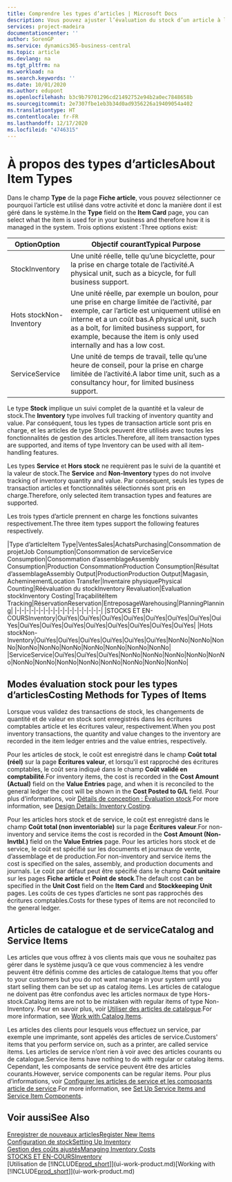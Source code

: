 ```yaml
---
title: Comprendre les types d’articles | Microsoft Docs
description: Vous pouvez ajuster l’évaluation du stock d’un article à l’aide des méthodes FIFO ou d’évaluation stock moyen, par exemple, lorsque les coûts article sont modifiés pour des motifs autres que les transactions.
services: project-madeira
documentationcenter: ''
author: SorenGP
ms.service: dynamics365-business-central
ms.topic: article
ms.devlang: na
ms.tgt_pltfrm: na
ms.workload: na
ms.search.keywords: ''
ms.date: 10/01/2020
ms.author: edupont
ms.openlocfilehash: b3c9b79701296cd21492752e94b2a0ec7848658b
ms.sourcegitcommit: 2e7307fbe1eb3b34d0ad9356226a19409054a402
ms.translationtype: HT
ms.contentlocale: fr-FR
ms.lasthandoff: 12/17/2020
ms.locfileid: "4746315"
---
```

# <a name="about-item-types"></a><span data-ttu-id="7e54a-103">À propos des types d’articles</span><span class="sxs-lookup"><span data-stu-id="7e54a-103">About Item Types</span></span>
<span data-ttu-id="7e54a-104">Dans le champ **Type** de la page **Fiche article**, vous pouvez sélectionner ce pourquoi l’article est utilisé dans votre activité et donc la manière dont il est géré dans le système.</span><span class="sxs-lookup"><span data-stu-id="7e54a-104">In the **Type** field on the **Item Card** page, you can select what the item is used for in your business and therefore how it is managed in the system.</span></span> <span data-ttu-id="7e54a-105">Trois options existent :</span><span class="sxs-lookup"><span data-stu-id="7e54a-105">Three options exist:</span></span>

|<span data-ttu-id="7e54a-106">Option</span><span class="sxs-lookup"><span data-stu-id="7e54a-106">Option</span></span>|<span data-ttu-id="7e54a-107">Objectif courant</span><span class="sxs-lookup"><span data-stu-id="7e54a-107">Typical Purpose</span></span>|
|------|-----------|
|<span data-ttu-id="7e54a-108">Stock</span><span class="sxs-lookup"><span data-stu-id="7e54a-108">Inventory</span></span>|<span data-ttu-id="7e54a-109">Une unité réelle, telle qu’une bicyclette, pour la prise en charge totale de l’activité.</span><span class="sxs-lookup"><span data-stu-id="7e54a-109">A physical unit, such as a bicycle, for full business support.</span></span>|
|<span data-ttu-id="7e54a-110">Hots stock</span><span class="sxs-lookup"><span data-stu-id="7e54a-110">Non-Inventory</span></span>|<span data-ttu-id="7e54a-111">Une unité réelle, par exemple un boulon, pour une prise en charge limitée de l’activité, par exemple, car l’article est uniquement utilisé en interne et a un coût bas.</span><span class="sxs-lookup"><span data-stu-id="7e54a-111">A physical unit, such as a bolt, for limited business support, for example, because the item is only used internally and has a low cost.</span></span>|
|<span data-ttu-id="7e54a-112">Service</span><span class="sxs-lookup"><span data-stu-id="7e54a-112">Service</span></span>|<span data-ttu-id="7e54a-113">Une unité de temps de travail, telle qu’une heure de conseil, pour la prise en charge limitée de l’activité.</span><span class="sxs-lookup"><span data-stu-id="7e54a-113">A labor time unit, such as a consultancy hour, for limited business support.</span></span>|

<span data-ttu-id="7e54a-114">Le type **Stock** implique un suivi complet de la quantité et la valeur de stock.</span><span class="sxs-lookup"><span data-stu-id="7e54a-114">The **Inventory** type involves full tracking of inventory quantity and value.</span></span> <span data-ttu-id="7e54a-115">Par conséquent, tous les types de transaction article sont pris en charge, et les articles de type Stock peuvent être utilisés avec toutes les fonctionnalités de gestion des articles.</span><span class="sxs-lookup"><span data-stu-id="7e54a-115">Therefore, all item transaction types are supported, and items of type Inventory can be used with all item-handling features.</span></span>

<span data-ttu-id="7e54a-116">Les types **Service** et **Hors stock** ne requièrent pas le suivi de la quantité et la valeur de stock.</span><span class="sxs-lookup"><span data-stu-id="7e54a-116">The **Service** and **Non-Inventory** types do not involve tracking of inventory quantity and value.</span></span> <span data-ttu-id="7e54a-117">Par conséquent, seuls les types de transaction articles et fonctionnalités sélectionnés sont pris en charge.</span><span class="sxs-lookup"><span data-stu-id="7e54a-117">Therefore, only selected item transaction types and features are supported.</span></span>

<span data-ttu-id="7e54a-118">Les trois types d’article prennent en charge les fonctions suivantes respectivement.</span><span class="sxs-lookup"><span data-stu-id="7e54a-118">The three item types support the following features respectively.</span></span>

|<span data-ttu-id="7e54a-119">Type d’article</span><span class="sxs-lookup"><span data-stu-id="7e54a-119">Item Type</span></span>|<span data-ttu-id="7e54a-120">Ventes</span><span class="sxs-lookup"><span data-stu-id="7e54a-120">Sales</span></span>|<span data-ttu-id="7e54a-121">Achats</span><span class="sxs-lookup"><span data-stu-id="7e54a-121">Purchasing</span></span>|<span data-ttu-id="7e54a-122">Consommation de projet</span><span class="sxs-lookup"><span data-stu-id="7e54a-122">Job Consumption</span></span>|<span data-ttu-id="7e54a-123">Consommation de service</span><span class="sxs-lookup"><span data-stu-id="7e54a-123">Service Consumption</span></span>|<span data-ttu-id="7e54a-124">Consommation d’assemblage</span><span class="sxs-lookup"><span data-stu-id="7e54a-124">Assembly Consumption</span></span>|<span data-ttu-id="7e54a-125">Production Consommation</span><span class="sxs-lookup"><span data-stu-id="7e54a-125">Production Consumption</span></span>|<span data-ttu-id="7e54a-126">Résultat d’assemblage</span><span class="sxs-lookup"><span data-stu-id="7e54a-126">Assembly Output</span></span>|<span data-ttu-id="7e54a-127">Production</span><span class="sxs-lookup"><span data-stu-id="7e54a-127">Production Output</span></span>|<span data-ttu-id="7e54a-128">Magasin, Acheminement</span><span class="sxs-lookup"><span data-stu-id="7e54a-128">Location Transfer</span></span>|<span data-ttu-id="7e54a-129">Inventaire physique</span><span class="sxs-lookup"><span data-stu-id="7e54a-129">Physical Counting</span></span>|<span data-ttu-id="7e54a-130">Réévaluation du stock</span><span class="sxs-lookup"><span data-stu-id="7e54a-130">Inventory Revaluation</span></span>|<span data-ttu-id="7e54a-131">Évaluation stock</span><span class="sxs-lookup"><span data-stu-id="7e54a-131">Inventory Costing</span></span>|<span data-ttu-id="7e54a-132">Traçabilité</span><span class="sxs-lookup"><span data-stu-id="7e54a-132">Item Tracking</span></span>|<span data-ttu-id="7e54a-133">Réservation</span><span class="sxs-lookup"><span data-stu-id="7e54a-133">Reservation</span></span>|<span data-ttu-id="7e54a-134">Entreposage</span><span class="sxs-lookup"><span data-stu-id="7e54a-134">Warehousing</span></span>|<span data-ttu-id="7e54a-135">Planning</span><span class="sxs-lookup"><span data-stu-id="7e54a-135">Planning</span></span>|
|-|-|-|-|-|-|-|-|-|-|-|-|-|-|-|-|-|-|
|<span data-ttu-id="7e54a-136">STOCKS ET EN-COURS</span><span class="sxs-lookup"><span data-stu-id="7e54a-136">Inventory</span></span>|<span data-ttu-id="7e54a-137">Oui</span><span class="sxs-lookup"><span data-stu-id="7e54a-137">Yes</span></span>|<span data-ttu-id="7e54a-138">Oui</span><span class="sxs-lookup"><span data-stu-id="7e54a-138">Yes</span></span>|<span data-ttu-id="7e54a-139">Oui</span><span class="sxs-lookup"><span data-stu-id="7e54a-139">Yes</span></span>|<span data-ttu-id="7e54a-140">Oui</span><span class="sxs-lookup"><span data-stu-id="7e54a-140">Yes</span></span>|<span data-ttu-id="7e54a-141">Oui</span><span class="sxs-lookup"><span data-stu-id="7e54a-141">Yes</span></span>|<span data-ttu-id="7e54a-142">Oui</span><span class="sxs-lookup"><span data-stu-id="7e54a-142">Yes</span></span>|<span data-ttu-id="7e54a-143">Oui</span><span class="sxs-lookup"><span data-stu-id="7e54a-143">Yes</span></span>|<span data-ttu-id="7e54a-144">Oui</span><span class="sxs-lookup"><span data-stu-id="7e54a-144">Yes</span></span>|<span data-ttu-id="7e54a-145">Oui</span><span class="sxs-lookup"><span data-stu-id="7e54a-145">Yes</span></span>|<span data-ttu-id="7e54a-146">Oui</span><span class="sxs-lookup"><span data-stu-id="7e54a-146">Yes</span></span>|<span data-ttu-id="7e54a-147">Oui</span><span class="sxs-lookup"><span data-stu-id="7e54a-147">Yes</span></span>|<span data-ttu-id="7e54a-148">Oui</span><span class="sxs-lookup"><span data-stu-id="7e54a-148">Yes</span></span>|<span data-ttu-id="7e54a-149">Oui</span><span class="sxs-lookup"><span data-stu-id="7e54a-149">Yes</span></span>|<span data-ttu-id="7e54a-150">Oui</span><span class="sxs-lookup"><span data-stu-id="7e54a-150">Yes</span></span>|<span data-ttu-id="7e54a-151">Oui</span><span class="sxs-lookup"><span data-stu-id="7e54a-151">Yes</span></span>|<span data-ttu-id="7e54a-152">Oui</span><span class="sxs-lookup"><span data-stu-id="7e54a-152">Yes</span></span>|
|<span data-ttu-id="7e54a-153">Hots stock</span><span class="sxs-lookup"><span data-stu-id="7e54a-153">Non-Inventory</span></span>|<span data-ttu-id="7e54a-154">Oui</span><span class="sxs-lookup"><span data-stu-id="7e54a-154">Yes</span></span>|<span data-ttu-id="7e54a-155">Oui</span><span class="sxs-lookup"><span data-stu-id="7e54a-155">Yes</span></span>|<span data-ttu-id="7e54a-156">Oui</span><span class="sxs-lookup"><span data-stu-id="7e54a-156">Yes</span></span>|<span data-ttu-id="7e54a-157">Oui</span><span class="sxs-lookup"><span data-stu-id="7e54a-157">Yes</span></span>|<span data-ttu-id="7e54a-158">Oui</span><span class="sxs-lookup"><span data-stu-id="7e54a-158">Yes</span></span>|<span data-ttu-id="7e54a-159">Oui</span><span class="sxs-lookup"><span data-stu-id="7e54a-159">Yes</span></span>|<span data-ttu-id="7e54a-160">Non</span><span class="sxs-lookup"><span data-stu-id="7e54a-160">No</span></span>|<span data-ttu-id="7e54a-161">Non</span><span class="sxs-lookup"><span data-stu-id="7e54a-161">No</span></span>|<span data-ttu-id="7e54a-162">Non</span><span class="sxs-lookup"><span data-stu-id="7e54a-162">No</span></span>|<span data-ttu-id="7e54a-163">Non</span><span class="sxs-lookup"><span data-stu-id="7e54a-163">No</span></span>|<span data-ttu-id="7e54a-164">Non</span><span class="sxs-lookup"><span data-stu-id="7e54a-164">No</span></span>|<span data-ttu-id="7e54a-165">Non</span><span class="sxs-lookup"><span data-stu-id="7e54a-165">No</span></span>|<span data-ttu-id="7e54a-166">Non</span><span class="sxs-lookup"><span data-stu-id="7e54a-166">No</span></span>|<span data-ttu-id="7e54a-167">Non</span><span class="sxs-lookup"><span data-stu-id="7e54a-167">No</span></span>|<span data-ttu-id="7e54a-168">Non</span><span class="sxs-lookup"><span data-stu-id="7e54a-168">No</span></span>|<span data-ttu-id="7e54a-169">Non</span><span class="sxs-lookup"><span data-stu-id="7e54a-169">No</span></span>|
|<span data-ttu-id="7e54a-170">Service</span><span class="sxs-lookup"><span data-stu-id="7e54a-170">Service</span></span>|<span data-ttu-id="7e54a-171">Oui</span><span class="sxs-lookup"><span data-stu-id="7e54a-171">Yes</span></span>|<span data-ttu-id="7e54a-172">Oui</span><span class="sxs-lookup"><span data-stu-id="7e54a-172">Yes</span></span>|<span data-ttu-id="7e54a-173">Oui</span><span class="sxs-lookup"><span data-stu-id="7e54a-173">Yes</span></span>|<span data-ttu-id="7e54a-174">Non</span><span class="sxs-lookup"><span data-stu-id="7e54a-174">No</span></span>|<span data-ttu-id="7e54a-175">Non</span><span class="sxs-lookup"><span data-stu-id="7e54a-175">No</span></span>|<span data-ttu-id="7e54a-176">Non</span><span class="sxs-lookup"><span data-stu-id="7e54a-176">No</span></span>|<span data-ttu-id="7e54a-177">Non</span><span class="sxs-lookup"><span data-stu-id="7e54a-177">No</span></span>|<span data-ttu-id="7e54a-178">Non</span><span class="sxs-lookup"><span data-stu-id="7e54a-178">No</span></span>|<span data-ttu-id="7e54a-179">Non</span><span class="sxs-lookup"><span data-stu-id="7e54a-179">No</span></span>|<span data-ttu-id="7e54a-180">Non</span><span class="sxs-lookup"><span data-stu-id="7e54a-180">No</span></span>|<span data-ttu-id="7e54a-181">Non</span><span class="sxs-lookup"><span data-stu-id="7e54a-181">No</span></span>|<span data-ttu-id="7e54a-182">Non</span><span class="sxs-lookup"><span data-stu-id="7e54a-182">No</span></span>|<span data-ttu-id="7e54a-183">Non</span><span class="sxs-lookup"><span data-stu-id="7e54a-183">No</span></span>|<span data-ttu-id="7e54a-184">Non</span><span class="sxs-lookup"><span data-stu-id="7e54a-184">No</span></span>|<span data-ttu-id="7e54a-185">Non</span><span class="sxs-lookup"><span data-stu-id="7e54a-185">No</span></span>|<span data-ttu-id="7e54a-186">Non</span><span class="sxs-lookup"><span data-stu-id="7e54a-186">No</span></span>|

## <a name="costing-methods-for-types-of-items"></a><span data-ttu-id="7e54a-187">Modes évaluation stock pour les types d’articles</span><span class="sxs-lookup"><span data-stu-id="7e54a-187">Costing Methods for Types of Items</span></span>
<span data-ttu-id="7e54a-188">Lorsque vous validez des transactions de stock, les changements de quantité et de valeur en stock sont enregistrés dans les écritures comptables article et les écritures valeur, respectivement.</span><span class="sxs-lookup"><span data-stu-id="7e54a-188">When you post inventory transactions, the quantity and value changes to the inventory are recorded in the item ledger entries and the value entries, respectively.</span></span> 

<span data-ttu-id="7e54a-189">Pour les articles de stock, le coût est enregistré dans le champ **Coût total (réel)** sur la page **Écritures valeur**, et lorsqu’il est rapproché des écritures comptables, le coût sera indiqué dans le champ **Coût validé en comptabilité**.</span><span class="sxs-lookup"><span data-stu-id="7e54a-189">For inventory items, the cost is recorded in the **Cost Amount (Actual)** field on the **Value Entries** page, and when it is reconciled to the general ledger the cost will be shown in the **Cost Posted to G/L** field.</span></span> <span data-ttu-id="7e54a-190">Pour plus d’informations, voir [Détails de conception : Évaluation stock](design-details-inventory-costing.md).</span><span class="sxs-lookup"><span data-stu-id="7e54a-190">For more information, see [Design Details: Inventory Costing](design-details-inventory-costing.md).</span></span>

<span data-ttu-id="7e54a-191">Pour les articles hors stock et de service, le coût est enregistré dans le champ **Coût total (non inventoriable)** sur la page **Écritures valeur**.</span><span class="sxs-lookup"><span data-stu-id="7e54a-191">For non-inventory and service items the cost is recorded in the **Cost Amount (Non-Invtbl.)** field on the **Value Entries** page.</span></span> <span data-ttu-id="7e54a-192">Pour les articles hors stock et de service, le coût est spécifié sur les documents et journaux de vente, d’assemblage et de production.</span><span class="sxs-lookup"><span data-stu-id="7e54a-192">For non-inventory and service items the cost is specified on the sales, assembly, and production documents and journals.</span></span> <span data-ttu-id="7e54a-193">Le coût par défaut peut être spécifié dans le champ **Coût unitaire** sur les pages **Fiche article** et **Point de stock**.</span><span class="sxs-lookup"><span data-stu-id="7e54a-193">The default cost can be specified in the **Unit Cost** field on the **Item Card** and **Stockkeeping Unit** pages.</span></span> <span data-ttu-id="7e54a-194">Les coûts de ces types d’articles ne sont pas rapprochés des écritures comptables.</span><span class="sxs-lookup"><span data-stu-id="7e54a-194">Costs for these types of items are not reconciled to the general ledger.</span></span> 

## <a name="catalog-and-service-items"></a><span data-ttu-id="7e54a-195">Articles de catalogue et de service</span><span class="sxs-lookup"><span data-stu-id="7e54a-195">Catalog and Service Items</span></span>
<span data-ttu-id="7e54a-196">Les articles que vous offrez à vos clients mais que vous ne souhaitez pas gérer dans le système jusqu’à ce que vous commenciez à les vendre peuvent être définis comme des articles de catalogue.</span><span class="sxs-lookup"><span data-stu-id="7e54a-196">Items that you offer to your customers but you do not want manage in your system until you start selling them can be set up as catalog items.</span></span> <span data-ttu-id="7e54a-197">Les articles de catalogue ne doivent pas être confondus avec les articles normaux de type Hors-stock.</span><span class="sxs-lookup"><span data-stu-id="7e54a-197">Catalog items are not to be mistaken with regular items of type Non-Inventory.</span></span> <span data-ttu-id="7e54a-198">Pour en savoir plus, voir [Utiliser des articles de catalogue](inventory-how-work-nonstock-items.md).</span><span class="sxs-lookup"><span data-stu-id="7e54a-198">For more information, see [Work with Catalog Items](inventory-how-work-nonstock-items.md).</span></span>

<span data-ttu-id="7e54a-199">Les articles des clients pour lesquels vous effectuez un service, par exemple une imprimante, sont appelés des articles de service.</span><span class="sxs-lookup"><span data-stu-id="7e54a-199">Customers' items that you perform service on, such as a printer, are called service items.</span></span> <span data-ttu-id="7e54a-200">Les articles de service n’ont rien à voir avec des articles courants ou de catalogue.</span><span class="sxs-lookup"><span data-stu-id="7e54a-200">Service items have nothing to do with regular or catalog items.</span></span> <span data-ttu-id="7e54a-201">Cependant, les composants de service peuvent être des articles courants.</span><span class="sxs-lookup"><span data-stu-id="7e54a-201">However, service components can be regular items.</span></span> <span data-ttu-id="7e54a-202">Pour plus d’informations, voir [Configurer les articles de service et les composants article de service](service-how-setup-service-items.md).</span><span class="sxs-lookup"><span data-stu-id="7e54a-202">For more information, see [Set Up Service Items and Service Item Components](service-how-setup-service-items.md).</span></span>

## <a name="see-also"></a><span data-ttu-id="7e54a-203">Voir aussi</span><span class="sxs-lookup"><span data-stu-id="7e54a-203">See Also</span></span>
[<span data-ttu-id="7e54a-204">Enregistrer de nouveaux articles</span><span class="sxs-lookup"><span data-stu-id="7e54a-204">Register New Items</span></span>](inventory-how-register-new-items.md)  
[<span data-ttu-id="7e54a-205">Configuration de stock</span><span class="sxs-lookup"><span data-stu-id="7e54a-205">Setting Up Inventory</span></span>](inventory-setup-inventory.md)  
[<span data-ttu-id="7e54a-206">Gestion des coûts ajustés</span><span class="sxs-lookup"><span data-stu-id="7e54a-206">Managing Inventory Costs</span></span>](finance-manage-inventory-costs.md)  
[<span data-ttu-id="7e54a-207">STOCKS ET EN-COURS</span><span class="sxs-lookup"><span data-stu-id="7e54a-207">Inventory</span></span>](inventory-manage-inventory.md)  
<span data-ttu-id="7e54a-208">[Utilisation de [!INCLUDE[prod_short](includes/prod_short.md)]](ui-work-product.md)</span><span class="sxs-lookup"><span data-stu-id="7e54a-208">[Working with [!INCLUDE[prod_short](includes/prod_short.md)]](ui-work-product.md)</span></span>
